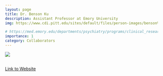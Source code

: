 ```yaml
---
layout: page
title: Dr. Benson Ku
description: Assistant Professor at Emory University
img: https://www.cdi.pitt.edu/sites/default/files/person-images/benson%20ku%20headshot.jpeg

# https://med.emory.edu/departments/psychiatry/programs/clinical_research_program/_images/ku_benson.jpeg
importance: 1
category: Collaborators
---
```


<div class="profile"> 
<img src="https://www.cdi.pitt.edu/sites/default/files/person-images/benson%20ku%20headshot.jpeg" class="img-fluid z-depth-1 rounded"/>
</div>
<br>

[Link to Website](https://med.emory.edu/directory/profile/?u=BSKU)
